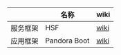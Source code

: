 |  | 名称 | wiki |
|--- | --- | --- |
| 服务框架 | HSF | [wiki](http://mw.alibaba-inc.com/products/hsf/_book/?spm=a1zco.detail-hsf.2853836.3.1c7c4ef0ZdudL9) |
| 应用框架 | Pandora Boot | [wiki](http://mw.alibaba-inc.com/products/pandoraboot/_book/?spm=a1zco.detail-pandoraboot.2853836.2.cced41aduAjVNm) |
